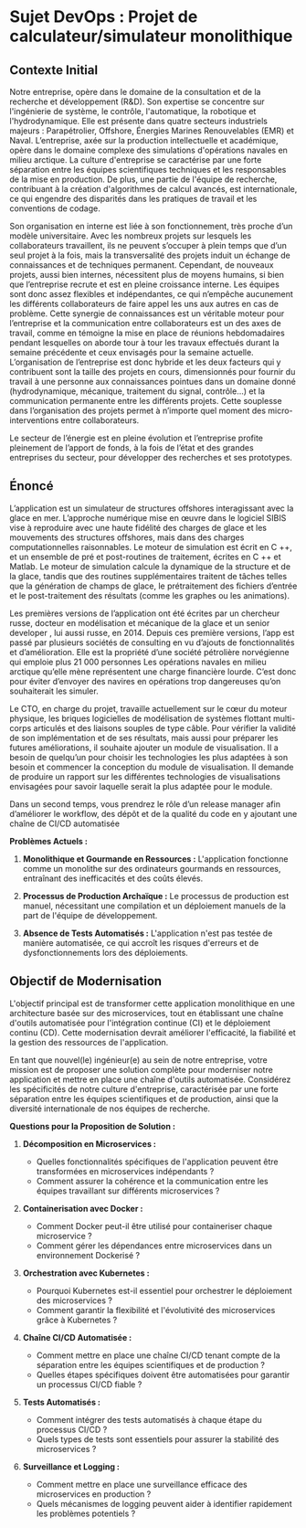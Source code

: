 # Sujet DevOps : Projet de calculateur/simulateur monolithique

## Contexte Initial

Notre entreprise, opère dans le domaine de la consultation et de la recherche et développement (R&D). Son expertise se concentre sur l'ingénierie de système, le contrôle, l'automatique, la robotique et l'hydrodynamique. Elle est présente dans quatre secteurs industriels majeurs : Parapétrolier, Offshore, Énergies Marines Renouvelables (EMR) et Naval.
L’entreprise, axée sur la production intellectuelle et académique, opère dans le domaine complexe des simulations d'opérations navales en milieu arctique. La culture d'entreprise se caractérise par une forte séparation entre les équipes scientifiques techniques et les responsables de la mise en production. De plus, une partie de l'équipe de recherche, contribuant à la création d'algorithmes de calcul avancés, est internationale, ce qui engendre des disparités dans les pratiques de travail et les conventions de codage.

Son organisation en interne est liée à son fonctionnement, très proche d’un modèle universitaire. Avec les nombreux projets sur lesquels les collaborateurs travaillent, ils ne peuvent s’occuper à plein temps que d’un seul projet à la fois, mais la transversalité des projets induit un échange de connaissances et de techniques permanent. Cependant, de nouveaux projets, aussi bien internes, nécessitent plus de moyens humains, si bien que l’entreprise recrute et est en pleine croissance interne. Les équipes sont donc assez flexibles et indépendantes, ce qui n’empêche aucunement les différents collaborateurs de faire appel les uns aux autres en cas de problème. Cette synergie de connaissances est un véritable moteur pour l’entreprise et la communication entre collaborateurs est un des axes de travail, comme en témoigne la mise en place de réunions hebdomadaires pendant lesquelles on aborde tour à tour les travaux effectués durant la semaine précédente et ceux envisagés pour la semaine actuelle. L’organisation de l’entreprise est donc hybride et les deux facteurs qui y contribuent sont la taille des projets en cours, dimensionnés pour fournir du travail à une personne aux connaissances pointues dans un domaine donné (hydrodynamique, mécanique, traitement du signal, contrôle...) et la communication permanente entre les différents projets. Cette souplesse dans l’organisation des projets permet à n’importe quel moment des micro-interventions entre collaborateurs.

Le secteur de l’énergie est en pleine évolution et l’entreprise profite pleinement de l’apport de fonds, à la fois de l’état et des grandes entreprises du secteur, pour développer des recherches et ses prototypes.

## Énoncé

L’application est un simulateur de structures offshores interagissant avec la glace en mer. L’approche numérique mise en œuvre dans le logiciel SIBIS vise à reproduire avec une haute fidélité des charges de glace et les mouvements des structures offshores, mais dans des charges computationnelles raisonnables. Le moteur de simulation est écrit en C ++, et un ensemble de pré et post-routines de traitement, écrites en C ++ et Matlab. Le moteur de simulation calcule la dynamique de la structure et de la glace, tandis que des routines supplémentaires traitent de tâches telles que la génération de champs de glace, le prétraitement des fichiers d’entrée et le post-traitement des résultats (comme les graphes ou les animations). 

Les premières versions de l’application ont été écrites par un chercheur russe, docteur en modélisation et mécanique de la glace et un senior developer , lui aussi russe, en 2014. Depuis ces première versions, l’app est passé par plusieurs sociétés de consulting en vu d’ajouts de fonctionnalités et d’amélioration. Elle est la propriété d’une société pétrolière norvégienne qui emploie plus 21 000 personnes Les opérations navales en milieu arctique qu’elle mène représentent une charge financière lourde. C’est donc pour éviter d’envoyer des navires en opérations trop dangereuses qu’on souhaiterait les simuler.

Le CTO, en charge du projet, travaille actuellement sur le cœur du moteur physique, les briques logicielles de modélisation de systèmes flottant multi-corps articulés et des liaisons souples de type câble. Pour vérifier la validité de son implémentation et de ses résultats, mais aussi pour préparer les futures améliorations, il souhaite ajouter un module de visualisation. Il a besoin de quelqu’un pour choisir les technologies les plus adaptées à son besoin et commencer la conception du module de visualisation. Il demande de produire un rapport sur les différentes technologies de visualisations envisagées pour savoir laquelle serait la plus adaptée pour le module.

Dans un second temps, vous prendrez le rôle d’un release manager afin d’améliorer le workflow, des dépôt et de la qualité du code en y ajoutant une chaîne de CI/CD automatisée

**Problèmes Actuels :**

1. **Monolithique et Gourmande en Ressources :** L'application fonctionne comme un monolithe sur des ordinateurs gourmands en ressources, entraînant des inefficacités et des coûts élevés.

2. **Processus de Production Archaïque :** Le processus de production est manuel, nécessitant une compilation et un déploiement manuels de la part de l'équipe de développement.

3. **Absence de Tests Automatisés :** L'application n'est pas testée de manière automatisée, ce qui accroît les risques d'erreurs et de dysfonctionnements lors des déploiements.

## Objectif de Modernisation

L'objectif principal est de transformer cette application monolithique en une architecture basée sur des microservices, tout en établissant une chaîne d'outils automatisée pour l'intégration continue (CI) et le déploiement continu (CD). Cette modernisation devrait améliorer l'efficacité, la fiabilité et la gestion des ressources de l'application.



En tant que nouvel(le) ingénieur(e) au sein de notre entreprise, votre mission est de proposer une solution complète pour moderniser notre application et mettre en place une chaîne d'outils automatisée. Considérez les spécificités de notre culture d'entreprise, caractérisée par une forte séparation entre les équipes scientifiques et de production, ainsi que la diversité internationale de nos équipes de recherche.

**Questions pour la Proposition de Solution :**

1. **Décomposition en Microservices :**
   - Quelles fonctionnalités spécifiques de l'application peuvent être transformées en microservices indépendants ?
   - Comment assurer la cohérence et la communication entre les équipes travaillant sur différents microservices ?

2. **Containerisation avec Docker :**
   - Comment Docker peut-il être utilisé pour containeriser chaque microservice ?
   - Comment gérer les dépendances entre microservices dans un environnement Dockerisé ?

3. **Orchestration avec Kubernetes :**
   - Pourquoi Kubernetes est-il essentiel pour orchestrer le déploiement des microservices ?
   - Comment garantir la flexibilité et l'évolutivité des microservices grâce à Kubernetes ?

4. **Chaîne CI/CD Automatisée :**
   - Comment mettre en place une chaîne CI/CD tenant compte de la séparation entre les équipes scientifiques et de production ?
   - Quelles étapes spécifiques doivent être automatisées pour garantir un processus CI/CD fiable ?

5. **Tests Automatisés :**
   - Comment intégrer des tests automatisés à chaque étape du processus CI/CD ?
   - Quels types de tests sont essentiels pour assurer la stabilité des microservices ?

6. **Surveillance et Logging :**
   - Comment mettre en place une surveillance efficace des microservices en production ?
   - Quels mécanismes de logging peuvent aider à identifier rapidement les problèmes potentiels ?